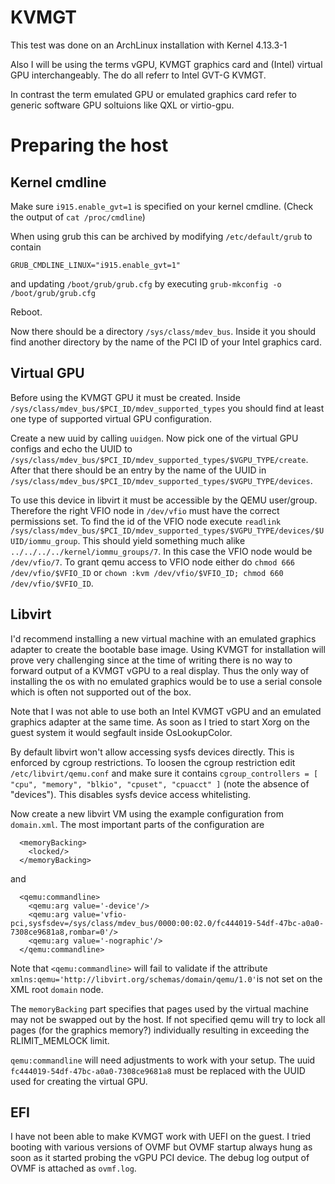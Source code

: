 KVMGT
=====

This test was done on an ArchLinux installation with Kernel 4.13.3-1

Also I will be using the terms vGPU, KVMGT graphics card and (Intel) virtual GPU interchangeably. The do all referr to Intel GVT-G KVMGT.

In contrast the term emulated GPU or emulated graphics card refer to generic software GPU soltuions like QXL or virtio-gpu.

# Preparing the host

## Kernel cmdline

Make sure ```i915.enable_gvt=1``` is specified on your kernel cmdline. (Check the output of ```cat /proc/cmdline```)

When using grub this can be archived by modifying ```/etc/default/grub``` to contain

```
GRUB_CMDLINE_LINUX="i915.enable_gvt=1"
```

and updating ```/boot/grub/grub.cfg``` by executing ```grub-mkconfig -o /boot/grub/grub.cfg```

Reboot.

Now there should be a directory ```/sys/class/mdev_bus```. Inside it you should find another directory by the
name of the PCI ID of your Intel graphics card.

## Virtual GPU

Before using the KVMGT GPU it must be created. Inside ```/sys/class/mdev_bus/$PCI_ID/mdev_supported_types``` you should find at least one type of supported virtual GPU configuration.

Create a new uuid by calling ```uuidgen```. Now pick one of the virtual GPU configs and echo the UUID to ```/sys/class/mdev_bus/$PCI_ID/mdev_supported_types/$VGPU_TYPE/create```. After that there should be an entry by the name of the UUID in ```/sys/class/mdev_bus/$PCI_ID/mdev_supported_types/$VGPU_TYPE/devices```.

To use this device in libvirt it must be accessible by the QEMU user/group. Therefore the right VFIO node in ```/dev/vfio``` must have the correct permissions set. To find the id of the VFIO node execute ```readlink /sys/class/mdev_bus/$PCI_ID/mdev_supported_types/$VGPU_TYPE/devices/$UUID/iommu_group```. This should yield something much alike ```../../../../kernel/iommu_groups/7```. In this case the VFIO node would be ```/dev/vfio/7```. To grant qemu access to VFIO node either do ```chmod 666 /dev/vfio/$VFIO_ID``` or ```chown :kvm /dev/vfio/$VFIO_ID; chmod 660 /dev/vfio/$VFIO_ID```.

## Libvirt

I'd recommend installing a new virtual machine with an emulated graphics adapter to create the bootable base image. Using KVMGT for installation will prove very challenging since at the time of writing there is no way to forward output of a KVMGT vGPU to a real display. Thus the only way of installing the os with no emulated graphics would be to use a serial console which is often not supported out of the box.

Note that I was not able to use both an Intel KVMGT vGPU and an emulated graphics adapter at the same time. As soon as I tried to start Xorg on the guest system it would segfault inside OsLookupColor.

By default libvirt won't allow accessing sysfs devices directly. This is enforced by cgroup restrictions. To loosen the cgroup restriction edit ```/etc/libvirt/qemu.conf``` and make sure it contains ```cgroup_controllers = [ "cpu", "memory", "blkio", "cpuset", "cpuacct" ]``` (note the absence of "devices"). This disables sysfs device access whitelisting.

Now create a new libvirt VM using the example configuration from ```domain.xml```. The most important parts of the configuration are
```
  <memoryBacking>
    <locked/>
  </memoryBacking>
```

and

```
  <qemu:commandline>
    <qemu:arg value='-device'/>
    <qemu:arg value='vfio-pci,sysfsdev=/sys/class/mdev_bus/0000:00:02.0/fc444019-54df-47bc-a0a0-7308ce9681a8,rombar=0'/>
    <qemu:arg value='-nographic'/>
  </qemu:commandline>
```

Note that ```<qemu:commandline>``` will fail to validate if the attribute ```xmlns:qemu='http://libvirt.org/schemas/domain/qemu/1.0'```is not set on the XML root ```domain``` node.

The ```memoryBacking``` part specifies that pages used by the virtual machine may not be swapped out by the host. If not specified qemu will try to lock all pages (for the graphics memory?) individually resulting in exceeding the RLIMIT_MEMLOCK limit.

```qemu:commandline``` will need adjustments to work with your setup. The uuid ```fc444019-54df-47bc-a0a0-7308ce9681a8``` must be replaced with the UUID used for creating the virtual GPU.

## EFI

I have not been able to make KVMGT work with UEFI on the guest. I tried booting with various versions of OVMF but OVMF startup always hung as soon as it started probing the vGPU PCI device. The debug log output of OVMF is attached as ```ovmf.log```.
